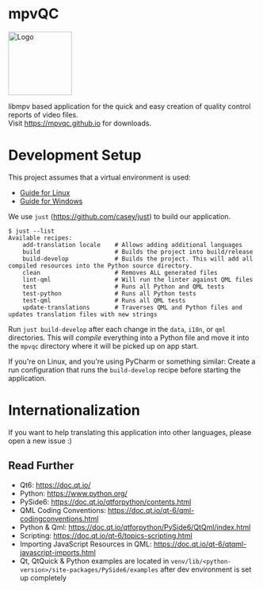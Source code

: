 # mpvQC

<img alt="Logo" src="https://avatars3.githubusercontent.com/u/47739558?s=200&v=4" width="128" height="128"/>

libmpv based application for the quick and easy creation of quality control reports of video files.  
Visit <a href="https://mpvqc.github.io">https://mpvqc.github.io</a> for downloads.

# Development Setup

This project assumes that a virtual environment is used:

* [Guide for Linux](docs/dev-setup-linux.md)
* [Guide for Windows](docs/dev-setup-windows.md)

We use `just` (https://github.com/casey/just) to build our application.

```shell
$ just --list
Available recipes:
    add-translation locale    # Allows adding additional languages
    build                     # Builds the project into build/release
    build-develop             # Builds the project. This will add all compiled resources into the Python source directory.
    clean                     # Removes ALL generated files
    lint-qml                  # Will run the linter against QML files
    test                      # Runs all Python and QML tests
    test-python               # Runs all Python tests
    test-qml                  # Runs all QML tests
    update-translations       # Traverses QML and Python files and updates translation files with new strings
```

Run `just build-develop` after each change in the `data`, `i18n`, or `qml` directories.
This will *compile* everything into a Python file and move it into the `mpvqc` directory
where it will be picked up on app start.

If you're on Linux, and you're using PyCharm or something similar:
Create a run configuration that runs the `build-develop` recipe before starting the application.

# Internationalization

If you want to help translating this application into other languages, please open a new issue :)

## Read Further

* Qt6: https://doc.qt.io/
* Python: https://www.python.org/
* PySide6: https://doc.qt.io/qtforpython/contents.html
* QML Coding Conventions: https://doc.qt.io/qt-6/qml-codingconventions.html
* Python & Qml: https://doc.qt.io/qtforpython/PySide6/QtQml/index.html
* Scripting: https://doc.qt.io/qt-6/topics-scripting.html
* Importing JavaScript Resources in QML: https://doc.qt.io/qt-6/qtqml-javascript-imports.html
* Qt, QtQuick & Python examples are located in `venv/lib/<python-version>/site-packages/PySide6/examples`
  after dev environment is set up completely
